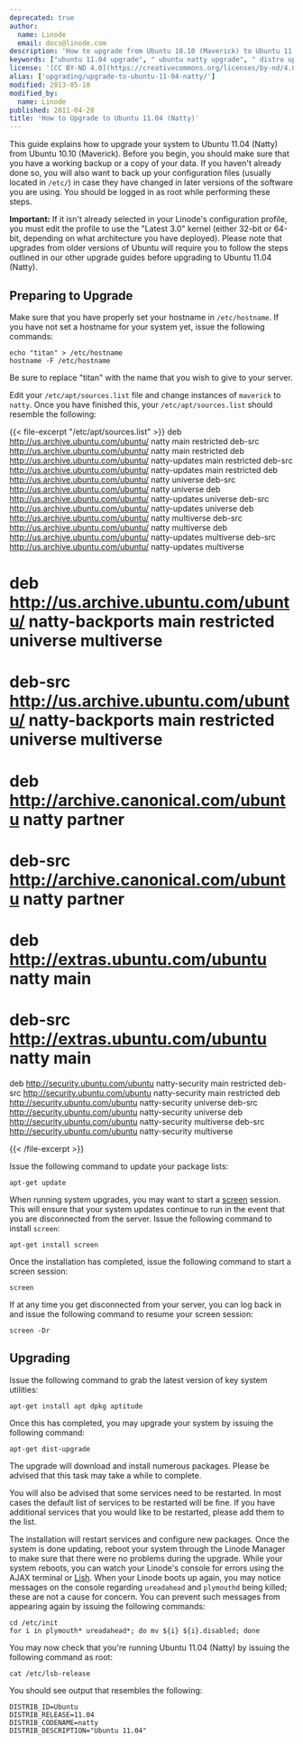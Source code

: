 ```yaml
---
deprecated: true
author:
  name: Linode
  email: docs@linode.com
description: 'How to upgrade from Ubuntu 10.10 (Maverick) to Ubuntu 11.04 (Natty).'
keywords: ["ubuntu 11.04 upgrade", " ubuntu natty upgrade", " distro upgrade", " linux upgrade howto"]
license: '[CC BY-ND 4.0](https://creativecommons.org/licenses/by-nd/4.0)'
alias: ['upgrading/upgrade-to-ubuntu-11-04-natty/']
modified: 2013-05-10
modified_by:
  name: Linode
published: 2011-04-28
title: 'How to Upgrade to Ubuntu 11.04 (Natty)'
---
```




This guide explains how to upgrade your system to Ubuntu 11.04 (Natty) from Ubuntu 10.10 (Maverick). Before you begin, you should make sure that you have a working backup or a copy of your data. If you haven't already done so, you will also want to back up your configuration files (usually located in `/etc/`) in case they have changed in later versions of the software you are using. You should be logged in as root while performing these steps.

**Important:** If it isn't already selected in your Linode's configuration profile, you must edit the profile to use the "Latest 3.0" kernel (either 32-bit or 64-bit, depending on what architecture you have deployed). Please note that upgrades from older versions of Ubuntu will require you to follow the steps outlined in our other upgrade guides before upgrading to Ubuntu 11.04 (Natty).

Preparing to Upgrade
--------------------

Make sure that you have properly set your hostname in `/etc/hostname`. If you have not set a hostname for your system yet, issue the following commands:

    echo "titan" > /etc/hostname
    hostname -F /etc/hostname

Be sure to replace "titan" with the name that you wish to give to your server.

Edit your `/etc/apt/sources.list` file and change instances of `maverick` to `natty`. Once you have finished this, your `/etc/apt/sources.list` should resemble the following:

{{< file-excerpt "/etc/apt/sources.list" >}}
deb http://us.archive.ubuntu.com/ubuntu/ natty main restricted
deb-src http://us.archive.ubuntu.com/ubuntu/ natty main restricted
deb http://us.archive.ubuntu.com/ubuntu/ natty-updates main restricted
deb-src http://us.archive.ubuntu.com/ubuntu/ natty-updates main restricted
deb http://us.archive.ubuntu.com/ubuntu/ natty universe
deb-src http://us.archive.ubuntu.com/ubuntu/ natty universe
deb http://us.archive.ubuntu.com/ubuntu/ natty-updates universe
deb-src http://us.archive.ubuntu.com/ubuntu/ natty-updates universe
deb http://us.archive.ubuntu.com/ubuntu/ natty multiverse
deb-src http://us.archive.ubuntu.com/ubuntu/ natty multiverse
deb http://us.archive.ubuntu.com/ubuntu/ natty-updates multiverse
deb-src http://us.archive.ubuntu.com/ubuntu/ natty-updates multiverse

# deb http://us.archive.ubuntu.com/ubuntu/ natty-backports main restricted universe multiverse
# deb-src http://us.archive.ubuntu.com/ubuntu/ natty-backports main restricted universe multiverse

# deb http://archive.canonical.com/ubuntu natty partner
# deb-src http://archive.canonical.com/ubuntu natty partner

# deb http://extras.ubuntu.com/ubuntu natty main
# deb-src http://extras.ubuntu.com/ubuntu natty main

deb http://security.ubuntu.com/ubuntu natty-security main restricted
deb-src http://security.ubuntu.com/ubuntu natty-security main restricted
deb http://security.ubuntu.com/ubuntu natty-security universe
deb-src http://security.ubuntu.com/ubuntu natty-security universe
deb http://security.ubuntu.com/ubuntu natty-security multiverse
deb-src http://security.ubuntu.com/ubuntu natty-security multiverse

{{< /file-excerpt >}}


Issue the following command to update your package lists:

    apt-get update

When running system upgrades, you may want to start a [screen](/docs/linux-tools/utilities/screen) session. This will ensure that your system updates continue to run in the event that you are disconnected from the server. Issue the following command to install `screen`:

    apt-get install screen

Once the installation has completed, issue the following command to start a screen session:

    screen

If at any time you get disconnected from your server, you can log back in and issue the following command to resume your screen session:

    screen -Dr

Upgrading
---------

Issue the following command to grab the latest version of key system utilities:

    apt-get install apt dpkg aptitude

Once this has completed, you may upgrade your system by issuing the following command:

    apt-get dist-upgrade

The upgrade will download and install numerous packages. Please be advised that this task may take a while to complete.

You will also be advised that some services need to be restarted. In most cases the default list of services to be restarted will be fine. If you have additional services that you would like to be restarted, please add them to the list.

The installation will restart services and configure new packages. Once the system is done updating, reboot your system through the Linode Manager to make sure that there were no problems during the upgrade. While your system reboots, you can watch your Linode's console for errors using the AJAX terminal or [Lish](/docs/troubleshooting/using-lish-the-linode-shell). When your Linode boots up again, you may notice messages on the console regarding `ureadahead` and `plymouthd` being killed; these are not a cause for concern. You can prevent such messages from appearing again by issuing the following commands:

    cd /etc/init
    for i in plymouth* ureadahead*; do mv ${i} ${i}.disabled; done

You may now check that you're running Ubuntu 11.04 (Natty) by issuing the following command as root:

    cat /etc/lsb-release

You should see output that resembles the following:

    DISTRIB_ID=Ubuntu
    DISTRIB_RELEASE=11.04
    DISTRIB_CODENAME=natty
    DISTRIB_DESCRIPTION="Ubuntu 11.04"



